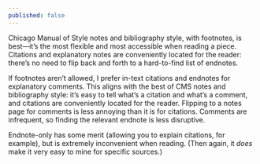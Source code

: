 ```yaml
---
published: false
---
```

Chicago Manual of Style notes and bibliography style, with footnotes, is best—it’s the most flexible and most accessible when reading a piece. Citations and explanatory notes are conveniently located for the reader: there’s no need to flip back and forth to a hard-to-find list of endnotes.

If footnotes aren’t allowed, I prefer in-text citations and endnotes for explanatory comments. This aligns with the best of CMS notes and bibliography style: it’s easy to tell what’s a citation and what’s a comment, and citations are conveniently located for the reader. Flipping to a notes page for comments is less annoying than it is for citations. Comments are infrequent, so finding the relevant endnote is less disruptive.

Endnote-only has some merit (allowing you to explain citations, for example), but is extremely inconvenient when reading. (Then again, it *does* make it very easy to mine for specific sources.)